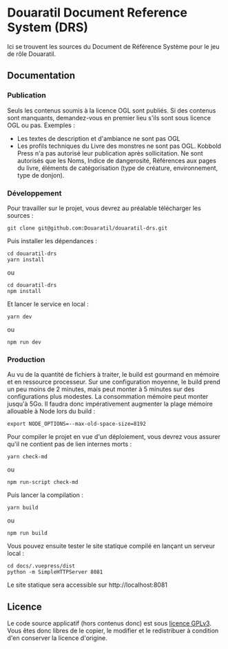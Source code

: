

# Douaratil Document Reference System (DRS)
Ici se trouvent les sources du Document de Référence Système pour le jeu de rôle Douaratil.

## Documentation
### Publication
Seuls les contenus soumis à la licence OGL sont publiés. Si des contenus sont manquants, demandez-vous en premier lieu s'ils sont sous licence OGL ou pas.
Exemples :
* Les textes de description et d'ambiance ne sont pas OGL
* Les profils techniques du Livre des monstres ne sont pas OGL. Kobbold Press n'a pas autorisé leur publication après sollicitation. Ne sont autorisés que les Noms, Indice de dangerosité, Références aux pages du livre, éléments de catégorisation (type de créature, environnement, type de donjon).

### Développement
Pour travailler sur le projet, vous devrez au préalable télécharger les sources :
```
git clone git@github.com:Douaratil/douaratil-drs.git
```
Puis installer les dépendances :
```
cd douaratil-drs
yarn install
```
ou
```
cd douaratil-drs
npm install
```
Et lancer le service en local :
```
yarn dev
```
ou
```
npm run dev
```

### Production
Au vu de la quantité de fichiers à traiter, le build est gourmand en mémoire et en ressource processeur. Sur une configuration moyenne, le build prend un peu moins de 2 minutes, mais peut monter à 5 minutes sur des configurations plus modestes. La consommation mémoire peut monter jusqu'à 5Go. Il faudra donc impérativement augmenter la plage mémoire allouable à Node lors du build :
```
export NODE_OPTIONS=--max-old-space-size=8192
```
Pour compiler le projet en vue d'un déploiement, vous devrez vous assurer qu'il ne contient pas de lien internes morts :
```
yarn check-md
```
ou
```
npm run-script check-md
```
Puis lancer la compilation :
```
yarn build
```
ou
```
npm run build
```
Vous pouvez ensuite tester le site statique compilé en lançant un serveur local :
```
cd docs/.vuepress/dist
python -m SimpleHTTPServer 8081
```
Le site statique sera accessible sur http://localhost:8081


## Licence
Le code source applicatif (hors contenus donc) est sous [licence GPLv3](https://github.com/em-squared/heros-et-dragons-drs/blob/master/LICENSE). Vous êtes donc libres de le copier, le modifier et le redistribuer à condition d'en conserver la licence d'origine.

